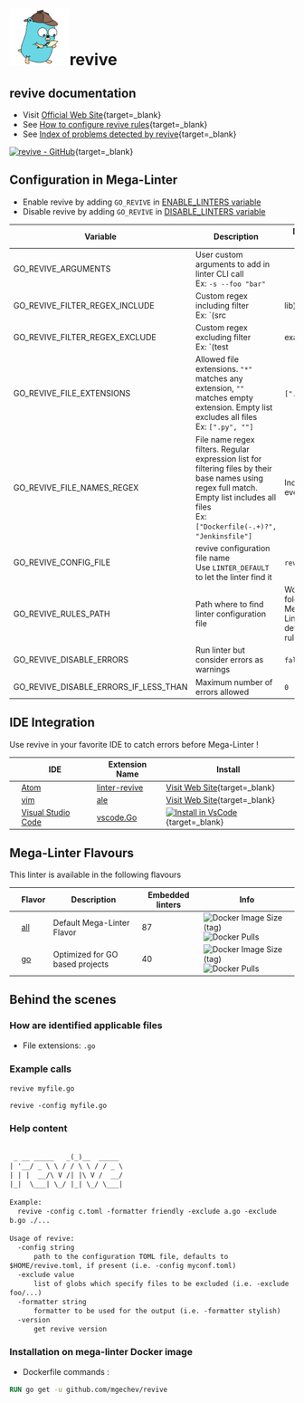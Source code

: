 <!-- markdownlint-disable MD033 MD041 -->
<!-- Generated by .automation/build.py, please do not update manually -->
# <a href="https://revive.run/" target="blank" title="Visit linter Web Site"><img src="https://github.com/mgechev/revive/raw/master/assets/logo.png" alt="revive" height="100px" class="megalinter-logo"></a>revive

## revive documentation

- Visit [Official Web Site](https://revive.run/){target=_blank}
- See [How to configure revive rules](https://revive.run/docs#custom-configuration){target=_blank}
- See [Index of problems detected by revive](https://revive.run/r){target=_blank}

[![revive - GitHub](https://gh-card.dev/repos/mgechev/revive.svg?fullname=)](https://github.com/mgechev/revive){target=_blank}

## Configuration in Mega-Linter

- Enable revive by adding `GO_REVIVE` in [ENABLE_LINTERS variable](https://nvuillam.github.io/mega-linter/configuration/#activation-and-deactivation)
- Disable revive by adding `GO_REVIVE` in [DISABLE_LINTERS variable](https://nvuillam.github.io/mega-linter/configuration/#activation-and-deactivation)

| Variable                              | Description                                                                                                                                                                                  | Default value                                    |
|---------------------------------------|----------------------------------------------------------------------------------------------------------------------------------------------------------------------------------------------|--------------------------------------------------|
| GO_REVIVE_ARGUMENTS                   | User custom arguments to add in linter CLI call<br/>Ex: `-s --foo "bar"`                                                                                                                     |                                                  |
| GO_REVIVE_FILTER_REGEX_INCLUDE        | Custom regex including filter<br/>Ex: `(src|lib)`                                                                                                                                            | Include every file                               |
| GO_REVIVE_FILTER_REGEX_EXCLUDE        | Custom regex excluding filter<br/>Ex: `(test|examples)`                                                                                                                                      | Exclude no file                                  |
| GO_REVIVE_FILE_EXTENSIONS             | Allowed file extensions. `"*"` matches any extension, `""` matches empty extension. Empty list excludes all files<br/>Ex: `[".py", ""]`                                                      | `[".go"]`                                        |
| GO_REVIVE_FILE_NAMES_REGEX            | File name regex filters. Regular expression list for filtering files by their base names using regex full match. Empty list includes all files<br/>Ex: `["Dockerfile(-.+)?", "Jenkinsfile"]` | Include every file                               |
| GO_REVIVE_CONFIG_FILE                 | revive configuration file name</br>Use `LINTER_DEFAULT` to let the linter find it                                                                                                            | `revive.toml`                                    |
| GO_REVIVE_RULES_PATH                  | Path where to find linter configuration file                                                                                                                                                 | Workspace folder, then Mega-Linter default rules |
| GO_REVIVE_DISABLE_ERRORS              | Run linter but consider errors as warnings                                                                                                                                                   | `false`                                          |
| GO_REVIVE_DISABLE_ERRORS_IF_LESS_THAN | Maximum number of errors allowed                                                                                                                                                             | `0`                                              |

## IDE Integration

Use revive in your favorite IDE to catch errors before Mega-Linter !

| <!-- -->                                                                                                                                     | IDE                                                  | Extension Name                                                                | Install                                                                                                                                                            |
|----------------------------------------------------------------------------------------------------------------------------------------------|------------------------------------------------------|-------------------------------------------------------------------------------|--------------------------------------------------------------------------------------------------------------------------------------------------------------------|
| <img src="https://github.com/nvuillam/mega-linter/raw/master/docs/assets/icons/atom.ico" alt="" height="32px" class="megalinter-icon"></a>   | [Atom](https://atom.io/)                             | [linter-revive](https://github.com/morphy2k/linter-revive)                    | [Visit Web Site](https://github.com/morphy2k/linter-revive){target=_blank}                                                                                         |
| <img src="https://github.com/nvuillam/mega-linter/raw/master/docs/assets/icons/vim.ico" alt="" height="32px" class="megalinter-icon"></a>    | [vim](https://www.vim.org/)                          | [ale](https://github.com/dense-analysis/ale)                                  | [Visit Web Site](https://github.com/dense-analysis/ale){target=_blank}                                                                                             |
| <img src="https://github.com/nvuillam/mega-linter/raw/master/docs/assets/icons/vscode.ico" alt="" height="32px" class="megalinter-icon"></a> | [Visual Studio Code](https://code.visualstudio.com/) | [vscode.Go](https://marketplace.visualstudio.com/items?itemName=ms-vscode.Go) | [![Install in VsCode](https://github.com/nvuillam/mega-linter/raw/master/docs/assets/images/btn_install_vscode.png)](vscode:extension/ms-vscode.Go){target=_blank} |

## Mega-Linter Flavours

This linter is available in the following flavours

| <!-- -->                                                                                                                                                  | Flavor                                                           | Description                     | Embedded linters | Info                                                                                                                                                                         |
|-----------------------------------------------------------------------------------------------------------------------------------------------------------|------------------------------------------------------------------|---------------------------------|------------------|------------------------------------------------------------------------------------------------------------------------------------------------------------------------------|
| <img src="https://github.com/nvuillam/mega-linter/raw/master/docs/assets/images/mega-linter-square.png" alt="" height="32px" class="megalinter-icon"></a> | [all](https://nvuillam.github.io/mega-linter/supported-linters/) | Default Mega-Linter Flavor      | 87               | ![Docker Image Size (tag)](https://img.shields.io/docker/image-size/nvuillam/mega-linter/v4) ![Docker Pulls](https://img.shields.io/docker/pulls/nvuillam/mega-linter)       |
| <img src="https://github.com/nvuillam/mega-linter/raw/master/docs/assets/icons/go.ico" alt="" height="32px" class="megalinter-icon"></a>                  | [go](https://nvuillam.github.io/mega-linter/flavors/go/)         | Optimized for GO based projects | 40               | ![Docker Image Size (tag)](https://img.shields.io/docker/image-size/nvuillam/mega-linter-go/v4) ![Docker Pulls](https://img.shields.io/docker/pulls/nvuillam/mega-linter-go) |

## Behind the scenes

### How are identified applicable files

- File extensions: `.go`

<!-- markdownlint-disable -->
<!-- /* cSpell:disable */ -->

### Example calls

```shell
revive myfile.go
```

```shell
revive -config myfile.go
```


### Help content

```shell

 _ __ _____   _(_)__  _____
| '__/ _ \ \ / / \ \ / / _ \
| | |  __/\ V /| |\ V /  __/
|_|  \___| \_/ |_| \_/ \___|

Example:
  revive -config c.toml -formatter friendly -exclude a.go -exclude b.go ./...

Usage of revive:
  -config string
      path to the configuration TOML file, defaults to $HOME/revive.toml, if present (i.e. -config myconf.toml)
  -exclude value
      list of globs which specify files to be excluded (i.e. -exclude foo/...)
  -formatter string
      formatter to be used for the output (i.e. -formatter stylish)
  -version
      get revive version
```

### Installation on mega-linter Docker image

- Dockerfile commands :
```dockerfile
RUN go get -u github.com/mgechev/revive
```

